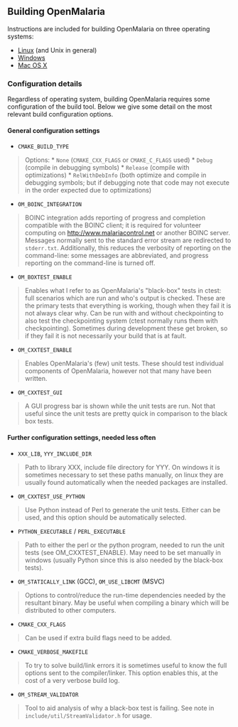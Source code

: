 ## Building OpenMalaria ##
Instructions are included for building OpenMalaria on three operating systems:

  * [Linux](UnixBuildOpenMalaria.md) (and Unix in general)
  * [Windows](WindowsBuildOpenMalaria.md)
  * [Mac OS X](MacBuildOpenMalaria.md)

### Configuration details ###
Regardless of operating system, building OpenMalaria requires some configuration of the build tool. Below we give some detail on the most relevant build configuration options.

#### General configuration settings ####

  * `CMAKE_BUILD_TYPE`
> Options:
    * `None` (`CMAKE_CXX_FLAGS` or `CMAKE_C_FLAGS` used)
    * `Debug` (compile in debugging symbols)
    * `Release` (compile with optimizations)
    * `RelWithDebInfo` (both optimize and compile in debugging symbols; but if debugging note that code may not execute in the order expected due to optimizations)
  * `OM_BOINC_INTEGRATION`
> BOINC integration adds reporting of progress and completion compatible with the BOINC client; it is required for volunteer computing on http://www.malariacontrol.net or another BOINC server. Messages normally sent to the standard error stream are redirected to `stderr.txt`. Additionally, this reduces the verbosity of reporting on the command-line: some messages are abbreviated, and progress reporting on the command-line is turned off.
  * `OM_BOXTEST_ENABLE`
> Enables what I refer to as OpenMalaria's "black-box" tests in ctest: full scenarios which are run and who's output is checked. These are the primary tests that everything is working, though when they fail it is not always clear why. Can be run with and without checkpointing to also test the checkpointing system (ctest normally runs them with checkpointing). Sometimes during development these get broken, so if they fail it is not necessarily your build that is at fault.
  * `OM_CXXTEST_ENABLE`
> Enables OpenMalaria's (few) unit tests. These should test individual components of OpenMalaria, however not that many have been written.
  * `OM_CXXTEST_GUI`
> A GUI progress bar is shown while the unit tests are run. Not that useful since the unit tests are pretty quick in comparison to the black box tests.

#### Further configuration settings, needed less often ####

  * `XXX_LIB`, `YYY_INCLUDE_DIR`
> Path to library XXX, include file directory for YYY. On windows it is sometimes necessary to set these paths manually, on linux they are usually found automatically when the needed packages are installed.
  * `OM_CXXTEST_USE_PYTHON`
> Use Python instead of Perl to generate the unit tests. Either can be used, and this option should be automatically selected.
  * `PYTHON_EXECUTABLE` / `PERL_EXECUTABLE`
> Path to either the perl or the python program, needed to run the unit tests (see OM\_CXXTEST\_ENABLE). May need to be set manually in windows (usually Python since this is also needed by the black-box tests).
  * `OM_STATICALLY_LINK` (GCC), `OM_USE_LIBCMT` (MSVC)
> Options to control/reduce the run-time dependencies needed by the resultant binary. May be useful when compiling a binary which will be distributed to other computers.
  * `CMAKE_CXX_FLAGS`
> Can be used if extra build flags need to be added.
  * `CMAKE_VERBOSE_MAKEFILE`
> To try to solve build/link errors it is sometimes useful to know the full options sent to the compiler/linker. This option enables this, at the cost of a very verbose build log.
  * `OM_STREAM_VALIDATOR`
> Tool to aid analysis of why a black-box test is failing. See note in `include/util/StreamValidator.h` for usage.